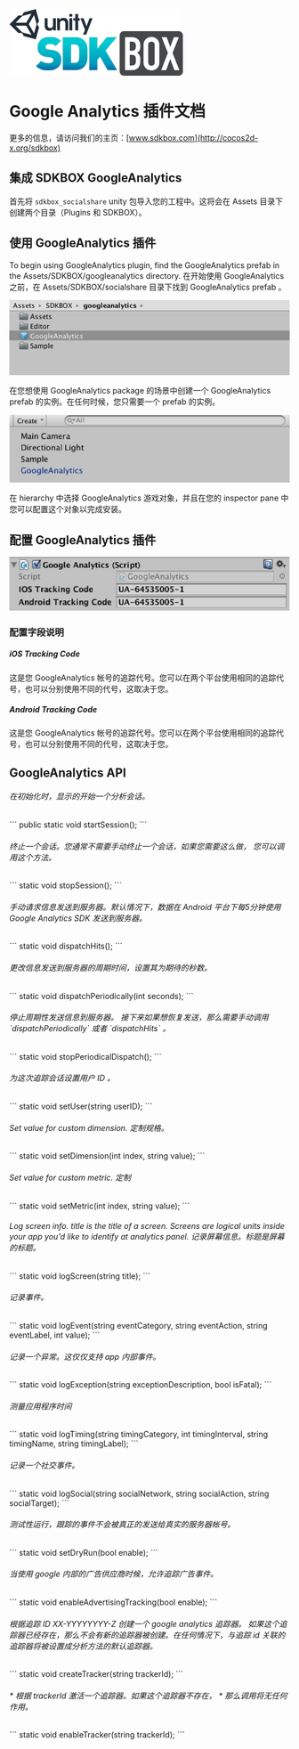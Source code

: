 ![](SDKBOX_logo.png)

# Google Analytics 插件文档

更多的信息，请访问我们的主页：[www.sdkbox.com](http://cocos2d-x.org/sdkbox)

## 集成 SDKBOX GoogleAnalytics

首先将 ```sdkbox_socialshare``` unity 包导入您的工程中。这将会在 Assets 目录下创建两个目录（Plugins 和 SDKBOX）。

## 使用 GoogleAnalytics 插件

To begin using GoogleAnalytics plugin, find the GoogleAnalytics prefab in the Assets/SDKBOX/googleanalytics directory.
在开始使用 GoogleAnalytics 之前，在 Assets/SDKBOX/socialshare 目录下找到 GoogleAnalytics prefab 。

![](ga1.png)

在您想使用 GoogleAnalytics package 的场景中创建一个 GoogleAnalytics prefab 的实例。在任何时候，您只需要一个 prefab 的实例。

![](ga2.png)

在 hierarchy 中选择 GoogleAnalytics 游戏对象，并且在您的 inspector pane 中您可以配置这个对象以完成安装。

## 配置 GoogleAnalytics 插件

![](ga3.png)

### 配置字段说明

<h5>iOS Tracking Code</h5>
这是您 GoogleAnalytics 帐号的追踪代号。您可以在两个平台使用相同的追踪代号，也可以分别使用不同的代号，这取决于您。

<h5>Android Tracking Code</h5>
这是您 GoogleAnalytics 帐号的追踪代号。您可以在两个平台使用相同的追踪代号，也可以分别使用不同的代号，这取决于您。


## GoogleAnalytics API

<h6>
在初始化时，显示的开始一个分析会话。
</h6>
```
public static void startSession();
```

<h6>
终止一个会话。您通常不需要手动终止一个会话，如果您需要这么做， 您可以调用这个方法。
</h6>
```
static void stopSession();
```

<h6>
手动请求信息发送到服务器。默认情况下，数据在 Android 平台下每5分钟使用 Google Analytics SDK 发送到服务器。
</h6>
```
static void dispatchHits();
```

<h6>
更改信息发送到服务器的周期时间，设置其为期待的秒数。
</h6>
```
static void dispatchPeriodically(int seconds);
```

<h6>
停止周期性发送信息到服务器。
接下来如果想恢复发送，那么需要手动调用 `dispatchPeriodically` 或者 `dispatchHits` 。
</h6>
```
static void stopPeriodicalDispatch();
```

<h6>
为这次追踪会话设置用户 ID 。
</h6>
```
static void setUser(string userID);
```

<h6>
Set value for custom dimension.
定制规格。
</h6>
```
static void setDimension(int index, string value);
```

<h6>
Set value for custom metric.
定制
</h6>
```
static void setMetric(int index, string value);
```

<h6>
Log screen info. title is the title of a screen. Screens are logical units
inside your app you'd like to identify at analytics panel.
记录屏幕信息。标题是屏幕的标题。

</h6>
```
static void logScreen(string title);
```

<h6>
记录事件。
</h6>
```
static void logEvent(string eventCategory, string eventAction, string eventLabel, int value);
```

<h6>
记录一个异常。这仅仅支持 app 内部事件。
</h6>
```
static void logException(string exceptionDescription, bool isFatal);
```

<h6>
测量应用程序时间
</h6>
```
static void logTiming(string timingCategory, int timingInterval, string timingName, string timingLabel);
```

<h6>
记录一个社交事件。
</h6>
```
static void logSocial(string socialNetwork, string socialAction, string socialTarget);
```

<h6>
测试性运行，跟踪的事件不会被真正的发送给真实的服务器帐号。
</h6>
```
static void setDryRun(bool enable);
```

<h6>
当使用 google 内部的广告供应商时候，允许追踪广告事件。
</h6>
```
static void enableAdvertisingTracking(bool enable);
```

<h6>
根据追踪 ID XX-YYYYYYYY-Z 创建一个 google analytics 追踪器。
如果这个追踪器已经存在，那么不会有新的追踪器被创建。在任何情况下，与追踪 id 关联的追踪器将被设置成分析方法的默认追踪器。
</h6>
```
static void createTracker(string trackerId);
```

<h6>
 * 根据 trackerId 激活一个追踪器。如果这个追踪器不存在，
 * 那么调用将无任何作用。
</h6>
```
static void enableTracker(string trackerId);
```

